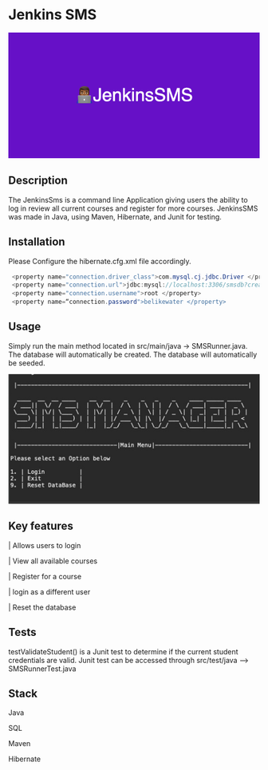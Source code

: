 # Jenkins SMS 
![Screenshot](JenkinsSMS.png)

## Description 

The JenkinsSms is a command line Application giving users the ability to log in review all current courses 
and register for more courses.
JenkinsSMS was made in Java, using Maven, Hibernate, and Junit for testing.
## Installation

Please Configure the hibernate.cfg.xml file accordingly.

```java
 <property name="connection.driver_class">com.mysql.cj.jdbc.Driver </property>
 <property name="connection.url">jdbc:mysql://localhost:3306/smsdb?createDatabaseIfNotExist=true</property>
 <property name="connection.username">root </property>
 <property name=“connection.password">belikewater </property>
```

## Usage
Simply run the main method located in src/main/java -> SMSRunner.java.
The database will automatically be created.
The database will automatically be seeded.

![Screenshot](SBA_Screenshot.JPG)


## Key features

| Allows users to login

| View all available courses 

| Register for a course

| login as a different user

| Reset the database

## Tests
testValidateStudent() is a Junit test to determine if the current student credentials are valid.
Junit test can be accessed through src/test/java --> SMSRunnerTest.java


## Stack

Java

SQL

Maven

Hibernate


